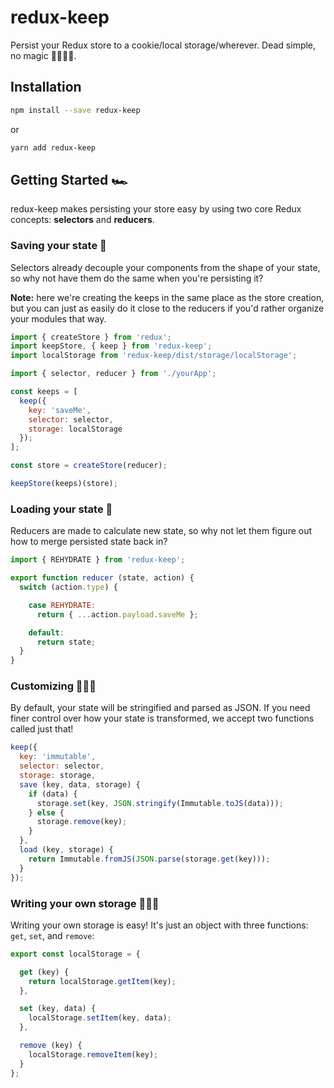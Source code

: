 # redux-keep
Persist your Redux store to a cookie/local storage/wherever. Dead simple, no magic 🙅🏾‍♀️✨.

## Installation

```bash
npm install --save redux-keep
```

or

```bash
yarn add redux-keep
```

## Getting Started 🏎

redux-keep makes persisting your store easy by using two core Redux concepts: **selectors** and **reducers**.

### Saving your state 💾

Selectors already decouple your components from the shape of your state, so why not have them do the same when you're persisting it?

**Note:** here we're creating the keeps in the same place as the store creation, but you can just as easily do it close to the reducers if you'd rather organize your modules that way.

```javascript
import { createStore } from 'redux';
import keepStore, { keep } from 'redux-keep';
import localStorage from 'redux-keep/dist/storage/localStorage';

import { selector, reducer } from './yourApp';

const keeps = [
  keep({
    key: 'saveMe',
    selector: selector,
    storage: localStorage
  });
];

const store = createStore(reducer);

keepStore(keeps)(store);
```

### Loading your state 🔄

Reducers are made to calculate new state, so why not let them figure out how to merge persisted state back in?

```javascript
import { REHYDRATE } from 'redux-keep';

export function reducer (state, action) {
  switch (action.type) {

    case REHYDRATE:
      return { ...action.payload.saveMe };

    default:
      return state;
  }
}
```

### Customizing 👩🏼‍🔧

By default, your state will be stringified and parsed as JSON. If you need finer control over how your state is transformed, we accept two functions called just that!

```javascript
keep({
  key: 'immutable',
  selector: selector,
  storage: storage,
  save (key, data, storage) {
    if (data) {
      storage.set(key, JSON.stringify(Immutable.toJS(data)));
    } else {
      storage.remove(key);
    }
  },
  load (key, storage) {
    return Immutable.fromJS(JSON.parse(storage.get(key)));
  }
});
```

### Writing your own storage 👨🏿‍🔬

Writing your own storage is easy! It's just an object with three functions: `get`, `set`, and `remove`:

```javascript
export const localStorage = {

  get (key) {
    return localStorage.getItem(key);
  },

  set (key, data) {
    localStorage.setItem(key, data);
  },

  remove (key) {
    localStorage.removeItem(key);
  }
};
```
